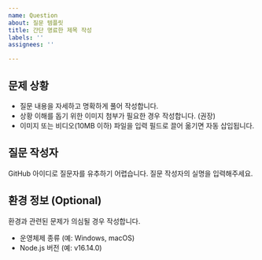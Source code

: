 ```yaml
---
name: Question
about: 질문 템플릿
title: 간단 명료한 제목 작성
labels: ''
assignees: ''

---
```


## 문제 상황

- 질문 내용을 자세하고 명확하게 풀어 작성합니다.
- 상황 이해를 돕기 위한 이미지 첨부가 필요한 경우 작성합니다. (권장)
- 이미지 또는 비디오(10MB 이하) 파일을 입력 필드로 끌어 옮기면 자동 삽입됩니다. 

## 질문 작성자

GitHub 아이디로 질문자를 유추하기 어렵습니다. 
질문 작성자의 실명을 입력해주세요.

## 환경 정보 (Optional)

환경과 관련된 문제가 의심될 경우 작성합니다.

- 운영체제 종류 (예: Windows, macOS)
- Node.js 버전 (예: v16.14.0)
